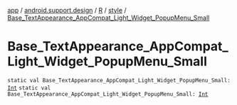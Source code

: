 [app](../../../index.md) / [android.support.design](../../index.md) / [R](../index.md) / [style](index.md) / [Base_TextAppearance_AppCompat_Light_Widget_PopupMenu_Small](./-base_-text-appearance_-app-compat_-light_-widget_-popup-menu_-small.md)

# Base_TextAppearance_AppCompat_Light_Widget_PopupMenu_Small

`static val Base_TextAppearance_AppCompat_Light_Widget_PopupMenu_Small: `[`Int`](https://kotlinlang.org/api/latest/jvm/stdlib/kotlin/-int/index.html)
`static val Base_TextAppearance_AppCompat_Light_Widget_PopupMenu_Small: `[`Int`](https://kotlinlang.org/api/latest/jvm/stdlib/kotlin/-int/index.html)